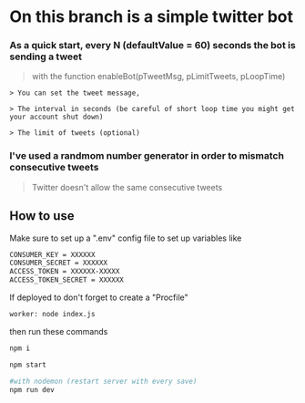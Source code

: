 # On this branch is a simple twitter bot

### As a quick start, every N (defaultValue = 60) seconds the bot is sending a tweet  
 
> with the function enableBot(pTweetMsg, pLimitTweets, pLoopTime)

    > You can set the tweet message, 

    > The interval in seconds (be careful of short loop time you might get your account shut down)

    > The limit of tweets (optional) 

### I've used a randmom number generator in order to mismatch consecutive tweets
  
  > Twitter doesn't allow the same consecutive tweets

## How to use
  
  Make sure to set up a ".env" config file to set up variables like 
  
```bash
CONSUMER_KEY = XXXXXX
CONSUMER_SECRET = XXXXXX
ACCESS_TOKEN = XXXXXX-XXXXX
ACCESS_TOKEN_SECRET = XXXXXX
```

  If deployed to don't forget to create a "Procfile"

```bash
worker: node index.js
```

  then run these commands 
  
```bash
npm i

npm start

#with nodemon (restart server with every save)
npm run dev

```

